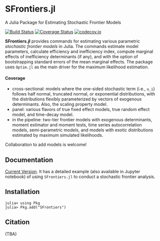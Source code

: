 # SFrontiers.jl
A Julia Package for Estimating Stochastic Frontier Models

[![Build Status](https://travis-ci.com/HungJenWang1991/SFrontiers.jl.svg?branch=master)](https://travis-ci.com/HungJenWang1991/SFrontiers.jl)
[![Coverage Status](https://coveralls.io/repos/github/HungJenWang1991/SFrontiers.jl/badge.svg?branch=master)](https://coveralls.io/github/HungJenWang1991/SFrontiers.jl?branch=master)
[![codecov.io](https://codecov.io/github/HungJenWang1991/SFrontiers.jl/coverage.svg?branch=master)](https://codecov.io/github/HungJenWang1991/SFrontiers.jl?branch=master)


__SFrontiers.jl__ provides commands for estimating various parametric _stochastic frontier models_ in Julia. The commands estimate model parameters, calculate efficiency and inefficiency index, compute marginal effects of inefficiency determinants (if any), and with the option of bootstrapping standard errors of the mean marginal effects. The package uses `Optim.jl` as the main driver for the maximum likelihood estimation.

#### Coverage
* cross-sectional: models where the one-sided stochastic term (i.e., ``u_i``) follows half normal, truncated normal, or exponential distributions, with the distributions flexibly parameterized by vectors of exogenous determinants. Also, the scaling property model. 
* panel: various flavors of true fixed effect models, true random effect model, and time-decay model.
* in the pipeline: two-tier frontier models with exogenous determinants, moment estimator and moment tests, time series autocorrelation models, semi-parametric models, and models with exotic distributions estimated by maximum simulated likelihoods.

Collaboration to add models is welcome!


## Documentation

[Current Version](https://hungjenwang1991.github.io/SFrontiers.jl/). It has a detailed example (also available in Jupyter notebook) of using `SFrontiers.jl` to conduct a stochastic frontier analysis.

## Installation

    julia> using Pkg
    julia> Pkg.add("SFrontiers")

## Citation

(TBA)